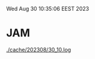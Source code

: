 Wed Aug 30 10:35:06 EEST 2023
# JAM
<a href='./cache/202308/30_10.log'>./cache/202308/30_10.log</a>
